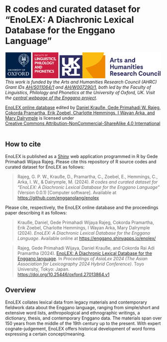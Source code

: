 
<!-- README.md is generated from README.Rmd. Please edit that file -->

# R codes and curated dataset for “EnoLEX: A Diachronic Lexical Database for the Enggano Language”

<!-- badges: start -->

[<img src="enolex/www/file-oxweb-logo.gif" width="84"
alt="The University of Oxford" />](https://www.ox.ac.uk/)
[<img src="enolex/www/file-lingphil.png" width="83"
alt="Faculty of Linguistics, Philology and Phonetics, the University of Oxford" />](https://www.ling-phil.ox.ac.uk/)
[<img src="enolex/www/file-ahrc.png" width="325"
alt="Arts and Humanities Research Council (AHRC)" />](https://www.ukri.org/councils/ahrc/)
</br>*This work is funded by the Arts and Humanities Research Council
(AHRC) Grant IDs
[AH/S011064/1](https://gtr.ukri.org/projects?ref=AH%2FS011064%2F1) and
[AH/W007290/1](https://gtr.ukri.org/projects?ref=AH%2FW007290%2F1), both
led by the Faculty of Linguistics, Philology and Phonetics at the
University of Oxford, UK. Visit the [central webpage of the Enggano
project](https://enggano.ling-phil.ox.ac.uk/)*.

<p xmlns:cc="http://creativecommons.org/ns#" xmlns:dct="http://purl.org/dc/terms/">
<p xmlns:cc="http://creativecommons.org/ns#" xmlns:dct="http://purl.org/dc/terms/">
<a property="dct:title" rel="cc:attributionURL" href="https://enggano.shinyapps.io/enolex/">EnoLEX
online database</a> edited by
<a rel="cc:attributionURL dct:creator" property="cc:attributionName" href="https://github.com/engganolang/enolex">Daniel
Krauße, Gede Primahadi W. Rajeg, Cokorda Pramartha, Erik Zoebel,
Charlotte Hemmings, I Wayan Arka, and Mary Dalrymple</a> is licensed
under
<a href="https://creativecommons.org/licenses/by-nc-sa/4.0/?ref=chooser-v1" target="_blank" rel="license noopener noreferrer" style="display:inline-block;">Creative
Commons Attribution-NonCommercial-ShareAlike 4.0
International<img style="height:22px!important;margin-left:3px;vertical-align:text-bottom;" src="https://mirrors.creativecommons.org/presskit/icons/cc.svg?ref=chooser-v1" alt=""><img style="height:22px!important;margin-left:3px;vertical-align:text-bottom;" src="https://mirrors.creativecommons.org/presskit/icons/by.svg?ref=chooser-v1" alt=""><img style="height:22px!important;margin-left:3px;vertical-align:text-bottom;" src="https://mirrors.creativecommons.org/presskit/icons/nc.svg?ref=chooser-v1" alt=""><img style="height:22px!important;margin-left:3px;vertical-align:text-bottom;" src="https://mirrors.creativecommons.org/presskit/icons/sa.svg?ref=chooser-v1" alt=""></a>
</p>
</p>
<!-- badges: end -->

## How to cite

EnoLEX is published as a [Shiny](https://shiny.posit.co) web application
programmed in R by Gede Primahadi Wijaya Rajeg. Please cite this
repository of R source codes and curated dataset for EnoLEX as follows:

> Rajeg, G. P. W., Krauße, D., Pramartha, C., Zoebel, E., Hemmings, C.,
> Arka, I. W., & Dalrymple, M. (2024). *R codes and curated dataset for*
> *“EnoLEX: A Diachronic Lexical Database for the Enggano Language”*
> (Version 0.0.1) \[Computer software\]. Available at
> <https://github.com/engganolang/enolex>

Please cite, respectively, the EnoLEX online database and the
proceedings paper describing it as follows:

> Krauße, Daniel, Gede Primahadi Wijaya Rajeg, Cokorda Pramartha, Erik
> Zoebel, Charlotte Hemmings, I Wayan Arka, Mary Dalrymple (2024).
> *EnoLEX: A Diachronic Lexical Database for the Enggano Language*.
> Available online at <https://enggano.shinyapps.io/enolex/>

> Rajeg, Gede Primahadi Wijaya, Daniel Krauße, and Cokorda Rai Adi
> Pramartha (2024). [EnoLEX: A Diachronic Lexical Database for the
> Enggano language](https://doi.org/10.25446/oxford.27013864.v1). In
> *Proceedings of AsiaLex 2024 (The Asian Association for Lexicography
> 2024 Hybrid Conference)*. Toyo University, Tokyo: Japan.
> <https://doi.org/10.25446/oxford.27013864.v1>

## Overview

EnoLEX collates lexical data from legacy materials and contemporary
fieldwork data about the Enggano language, ranging from simple/short and
extensive word lists, anthropological and ethnographic writings, a
dictionary, thesis, and contemporary Enggano data. The materials span
over 150 years from the middle of the 19th century up to the present.
With expert cognate-judgement, EnoLEX offers historical development of
word forms expressing a certain concept/meaning.
